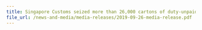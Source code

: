 ```yaml
---
title: Singapore Customs seized more than 26,000 cartons of duty-unpaid cigarettes in two consecutive days 
file_url: /news-and-media/media-releases/2019-09-26-media-release.pdf
---
```


